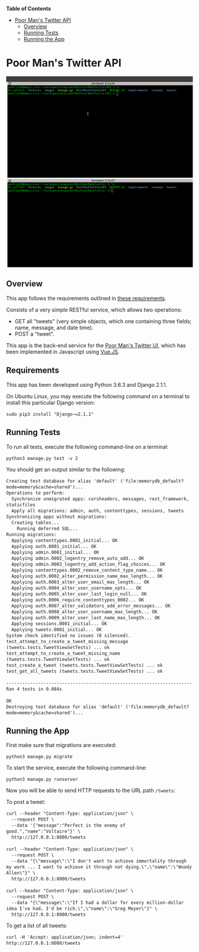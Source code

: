 <!-- START doctoc generated TOC please keep comment here to allow auto update -->
<!-- DON'T EDIT THIS SECTION, INSTEAD RE-RUN doctoc TO UPDATE -->
**Table of Contents**

- [Poor Man's Twitter API](#poor-mans-twitter-api)
  - [Overview](#overview)
  - [Running Tests](#running-tests)
  - [Running the App](#running-the-app)

<!-- END doctoc generated TOC please keep comment here to allow auto update -->

# Poor Man's Twitter API

<kbd>![Poor Man's Twitter API](./images/poor_man_s_twitter_api.gif)</kbd>

## Overview

This app follows the requirements outlined in [these requirements](../requirements/OSR%20Coding%20Sample%20Project.pdf).

Consists of a very simple RESTful service, which allows two operations:

- GET all "tweets" (very simple objects, which one containing three fields; name, message, and date time).
- POST a "tweet".

This app is the back-end service for the [Poor Man's Twitter UI](../PoorManSTwitterUI), which has been implemented in Javascript using [Vue.JS](https://vuejs.org/).

## Requirements

This app has been developed using Python 3.6.3 and Django 2.1.1.

On Ubuntu Linux, you may execute the following command on a terminal to install this particular Django version:

    sudo pip3 install "Django~=2.1.1"

## Running Tests

To run all tests, execute the following command-line on a terminal:

    python3 manage.py test -v 2

You should get an output similar to the following:

    Creating test database for alias 'default' ('file:memorydb_default?mode=memory&cache=shared')...
    Operations to perform:
      Synchronize unmigrated apps: corsheaders, messages, rest_framework, staticfiles
      Apply all migrations: admin, auth, contenttypes, sessions, tweets
    Synchronizing apps without migrations:
      Creating tables...
        Running deferred SQL...
    Running migrations:
      Applying contenttypes.0001_initial... OK
      Applying auth.0001_initial... OK
      Applying admin.0001_initial... OK
      Applying admin.0002_logentry_remove_auto_add... OK
      Applying admin.0003_logentry_add_action_flag_choices... OK
      Applying contenttypes.0002_remove_content_type_name... OK
      Applying auth.0002_alter_permission_name_max_length... OK
      Applying auth.0003_alter_user_email_max_length... OK
      Applying auth.0004_alter_user_username_opts... OK
      Applying auth.0005_alter_user_last_login_null... OK
      Applying auth.0006_require_contenttypes_0002... OK
      Applying auth.0007_alter_validators_add_error_messages... OK
      Applying auth.0008_alter_user_username_max_length... OK
      Applying auth.0009_alter_user_last_name_max_length... OK
      Applying sessions.0001_initial... OK
      Applying tweets.0001_initial... OK
    System check identified no issues (0 silenced).
    test_attempt_to_create_a_tweet_missing_message (tweets.tests.TweetViewSetTests) ... ok
    test_attempt_to_create_a_tweet_missing_name (tweets.tests.TweetViewSetTests) ... ok
    test_create_a_tweet (tweets.tests.TweetViewSetTests) ... ok
    test_get_all_tweets (tweets.tests.TweetViewSetTests) ... ok

    ----------------------------------------------------------------------
    Ran 4 tests in 0.084s

    OK
    Destroying test database for alias 'default' ('file:memorydb_default?mode=memory&cache=shared')...

## Running the App

First make sure that migrations are executed:

    python3 manage.py migrate
    
To start the service, execute the following command-line:

    python3 manage.py runserver

Now you will be able to send HTTP requests to the URL path `/tweets`:

To post a tweet:

    curl --header "Content-Type: application/json" \
      --request POST \
      --data '{"message":"Perfect is the enemy of good.","name":"Voltaire"}' \
      http://127.0.0.1:8000/tweets

    curl --header "Content-Type: application/json" \
      --request POST \
      --data "{\"message\":\"I don't want to achieve immortality through my work ... I want to achieve it through not dying.\",\"name\":\"Woody Allen\"}" \
      http://127.0.0.1:8000/tweets

    curl --header "Content-Type: application/json" \
      --request POST \
      --data "{\"message\":\"If I had a dollar for every million-dollar idea I've had, I'd be rich.\",\"name\":\"Greg Meyer\"}" \
      http://127.0.0.1:8000/tweets

To get a list of all tweets:

    curl -H 'Accept: application/json; indent=4' http://127.0.0.1:8000/tweets
